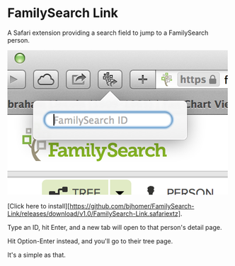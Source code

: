 FamilySearch Link
=================

A Safari extension providing a search field to jump to a FamilySearch person.

![FamilySearch Link in action](docs/screenshot.png)

[Click here to install][https://github.com/bjhomer/FamilySearch-Link/releases/download/v1.0/FamilySearch-Link.safariextz].

Type an ID, hit Enter, and a new tab will open to that person's detail page.

Hit Option-Enter instead, and you'll go to their tree page.

It's a simple as that.